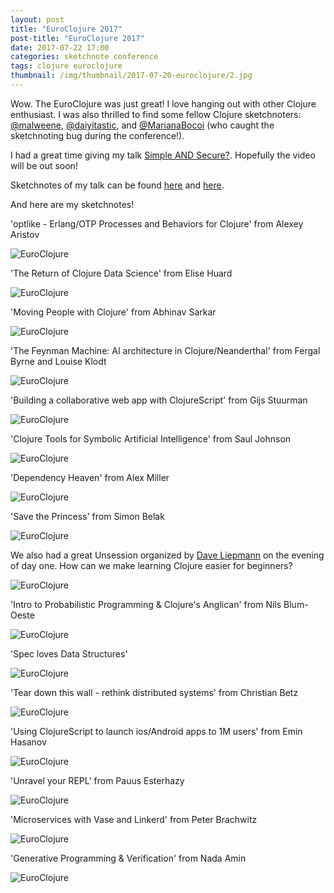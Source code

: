 ```yaml
---
layout: post
title: "EuroClojure 2017"
post-title: "EuroClojure 2017"
date: 2017-07-22 17:00
categories: sketchnote conference
tags: clojure euroclojure
thumbnail: /img/thumbnail/2017-07-20-euroclojure/2.jpg
---
```


Wow. The EuroClojure was just great! I love hanging out with other Clojure enthusiast. I was also thrilled to find some fellow Clojure sketchnoters: [@malweene](https://twitter.com/malweene), [@daiyitastic](https://twitter.com/daiyitastic), and [@MarianaBocoi](https://twitter.com/MarianaBocoi) (who caught the sketchnoting bug during the conference!).

I had a great time giving my talk [Simple AND Secure?](https://speakerdeck.com/joyclark/simple-and-secure). Hopefully the video will be out soon!

Sketchnotes of my talk can be found [here](https://twitter.com/malweene/status/888340119383617536) and [here](https://twitter.com/daiyitastic/status/888341964143374336).

And here are my sketchnotes!

'optlike - Erlang/OTP Processes and Behaviors for Clojure' from Alexey Aristov

![EuroClojure](/img/2017-07-20-euroclojure/1.jpg "EuroClojure")

'The Return of Clojure Data Science' from Elise Huard

![EuroClojure](/img/2017-07-20-euroclojure/2.jpg "EuroClojure")

'Moving People with Clojure' from Abhinav Sarkar

![EuroClojure](/img/2017-07-20-euroclojure/3.jpg "EuroClojure")

'The Feynman Machine: AI architecture in Clojure/Neanderthal' from Fergal Byrne and Louise Klodt

![EuroClojure](/img/2017-07-20-euroclojure/4.jpg "EuroClojure")

'Building a collaborative web app with ClojureScript' from Gijs Stuurman

![EuroClojure](/img/2017-07-20-euroclojure/5.jpg "EuroClojure")

'Clojure Tools for Symbolic Artificial Intelligence' from Saul Johnson

![EuroClojure](/img/2017-07-20-euroclojure/6.jpg "EuroClojure")

'Dependency Heaven' from Alex Miller

![EuroClojure](/img/2017-07-20-euroclojure/7.jpg "EuroClojure")

'Save the Princess' from Simon Belak

![EuroClojure](/img/2017-07-20-euroclojure/8.jpg "EuroClojure")

We also had a great Unsession organized by [Dave Liepmann](https://twitter.com/daveliepmann) on the evening of day one. How can we make learning Clojure easier for beginners?

![EuroClojure](/img/2017-07-20-euroclojure/9.jpg "EuroClojure")

'Intro to Probabilistic Programming & Clojure's Anglican' from Nils Blum-Oeste

![EuroClojure](/img/2017-07-20-euroclojure/10.jpg "EuroClojure")

'Spec loves Data Structures'

![EuroClojure](/img/2017-07-20-euroclojure/11.jpg "EuroClojure")

'Tear down this wall - rethink distributed systems' from Christian Betz

![EuroClojure](/img/2017-07-20-euroclojure/12.jpg "EuroClojure")

'Using ClojureScript to launch ios/Android apps to 1M users' from Emin Hasanov

![EuroClojure](/img/2017-07-20-euroclojure/13.jpg "EuroClojure")

'Unravel your REPL' from Pauus Esterhazy

![EuroClojure](/img/2017-07-20-euroclojure/14.jpg "EuroClojure")

'Microservices with Vase and Linkerd' from Peter Brachwitz

![EuroClojure](/img/2017-07-20-euroclojure/15.jpg "EuroClojure")

'Generative Programming & Verification' from Nada Amin

![EuroClojure](/img/2017-07-20-euroclojure/16.jpg "EuroClojure")
